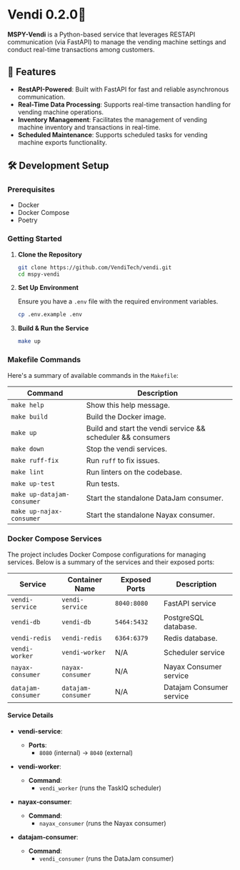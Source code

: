 # Vendi 0.2.0🚀

**MSPY-Vendi** is a Python-based service that leverages RESTAPI communication (via FastAPI) to manage the vending machine settings and conduct real-time transactions among customers.

## 🚀 Features

- **RestAPI-Powered**: Built with FastAPI for fast and reliable asynchronous communication.
- **Real-Time Data Processing**: Supports real-time transaction handling for vending machine operations.
- **Inventory Management**: Facilitates the management of vending machine inventory and transactions in real-time.
- **Scheduled Maintenance**: Supports scheduled tasks for vending machine exports functionality.
## 🛠️ Development Setup

### Prerequisites

- Docker
- Docker Compose
- Poetry

### Getting Started

1. **Clone the Repository**

    ```bash
    git clone https://github.com/VendiTech/vendi.git
    cd mspy-vendi
    ```

2. **Set Up Environment**

    Ensure you have a `.env` file with the required environment variables.

   ```bash
   cp .env.example .env
   ```

3. **Build & Run the Service**

    ```bash
    make up
    ```

### Makefile Commands

Here's a summary of available commands in the `Makefile`:

| Command                    | Description                                                 |
|----------------------------|-------------------------------------------------------------|
| `make help`                | Show this help message.                                     |
| `make build`               | Build the Docker image.                                     |
| `make up`                  | Build and start the vendi service && scheduler && consumers |
| `make down`                | Stop the vendi services.                                    |
| `make ruff-fix`            | Run `ruff` to fix issues.                                   |
| `make lint`                | Run linters on the codebase.                                |
| `make up-test`             | Run tests.                                                  |
| `make up-datajam-consumer` | Start the standalone DataJam consumer.                      |
| `make up-najax-consumer`   | Start the standalone Nayax consumer.                        |
### Docker Compose Services

The project includes Docker Compose configurations for managing services. Below is a summary of the services and their exposed ports:

| Service            | Container Name     | Exposed Ports | Description              |
|--------------------|--------------------|---------------|--------------------------|
| `vendi-service`    | `vendi-service`    | `8040:8080`   | FastAPI service          |
| `vendi-db`         | `vendi-db`         | `5464:5432`   | PostgreSQL database.     |
| `vendi-redis`      | `vendi-redis`      | `6364:6379`   | Redis database.          |
| `vendi-worker`     | `vendi-worker`     | N/A           | Scheduler service        |
| `nayax-consumer`   | `nayax-consumer`   | N/A           | Nayax Consumer service   |
| `datajam-consumer` | `datajam-consumer` | N/A           | Datajam Consumer service |


#### Service Details

- **vendi-service**:
  - **Ports**:
    - `8080` (internal) → `8040` (external)

- **vendi-worker**:
  - **Command**:
    - `vendi_worker` (runs the TaskIQ scheduler)

- **nayax-consumer**:
  - **Command**:
    - `nayax_consumer` (runs the Nayax consumer)

- **datajam-consumer**:
  - **Command**:
    - `vendi_consumer` (runs the DataJam consumer)
